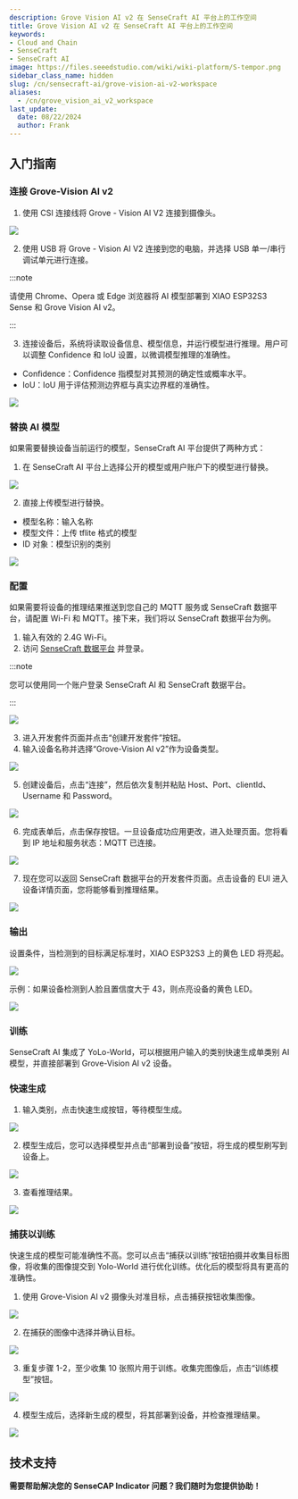 ```yaml
---
description: Grove Vision AI v2 在 SenseCraft AI 平台上的工作空间
title: Grove Vision AI v2 在 SenseCraft AI 平台上的工作空间
keywords:
- Cloud and Chain
- SenseCraft
- SenseCraft AI
image: https://files.seeedstudio.com/wiki/wiki-platform/S-tempor.png
sidebar_class_name: hidden
slug: /cn/sensecraft-ai/grove-vision-ai-v2-workspace
aliases:
  - /cn/grove_vision_ai_v2_workspace
last_update:
  date: 08/22/2024
  author: Frank
---
```


## 入门指南

### 连接 Grove-Vision AI v2

1. 使用 CSI 连接线将 Grove - Vision AI V2 连接到摄像头。

![](https://files.seeedstudio.com/wiki/SenseCraft_AI/img/image10.png)

2. 使用 USB 将 Grove - Vision AI V2 连接到您的电脑，并选择 USB 单一/串行调试单元进行连接。

:::note

请使用 Chrome、Opera 或 Edge 浏览器将 AI 模型部署到 XIAO ESP32S3 Sense 和 Grove Vision AI v2。

:::

3. 连接设备后，系统将读取设备信息、模型信息，并运行模型进行推理。用户可以调整 Confidence 和 IoU 设置，以微调模型推理的准确性。

- Confidence：Confidence 指模型对其预测的确定性或概率水平。
- IoU：IoU 用于评估预测边界框与真实边界框的准确性。

![](https://files.seeedstudio.com/wiki/SenseCraft_AI/img/image11.png)

### 替换 AI 模型

如果需要替换设备当前运行的模型，SenseCraft AI 平台提供了两种方式：

1. 在 SenseCraft AI 平台上选择公开的模型或用户账户下的模型进行替换。

![](https://files.seeedstudio.com/wiki/SenseCraft_AI/img/image12.png)

2. 直接上传模型进行替换。
- 模型名称：输入名称
- 模型文件：上传 tflite 格式的模型
- ID 对象：模型识别的类别

![](https://files.seeedstudio.com/wiki/SenseCraft_AI/img/image13.png)

### 配置

如果需要将设备的推理结果推送到您自己的 MQTT 服务或 SenseCraft 数据平台，请配置 Wi-Fi 和 MQTT。接下来，我们将以 SenseCraft 数据平台为例。

1. 输入有效的 2.4G Wi-Fi。
2. 访问 [SenseCraft 数据平台](https://sensecap.seeed.cc/portal/#/login) 并登录。

:::note

您可以使用同一个账户登录 SenseCraft AI 和 SenseCraft 数据平台。

:::

![](https://files.seeedstudio.com/wiki/SenseCraft_AI/img/image14.png)

3. 进入开发套件页面并点击“创建开发套件”按钮。
4. 输入设备名称并选择“Grove-Vision AI v2”作为设备类型。

![](https://files.seeedstudio.com/wiki/SenseCraft_AI/img/image15.png)

5. 创建设备后，点击“连接”，然后依次复制并粘贴 Host、Port、clientId、Username 和 Password。

![](https://files.seeedstudio.com/wiki/SenseCraft_AI/img/image16.jpg)

6. 完成表单后，点击保存按钮。一旦设备成功应用更改，进入处理页面。您将看到 IP 地址和服务状态：MQTT 已连接。

![](https://files.seeedstudio.com/wiki/SenseCraft_AI/img/image17.png)

7. 现在您可以返回 SenseCraft 数据平台的开发套件页面。点击设备的 EUI 进入设备详情页面，您将能够看到推理结果。

![](https://files.seeedstudio.com/wiki/SenseCraft_AI/img/image18.png)

### 输出

设置条件，当检测到的目标满足标准时，XIAO ESP32S3 上的黄色 LED 将亮起。

![](https://files.seeedstudio.com/wiki/SenseCraft_AI/img/image19.png)

示例：如果设备检测到人脸且置信度大于 43，则点亮设备的黄色 LED。

![](https://files.seeedstudio.com/wiki/SenseCraft_AI/img/image20.png)

### 训练

SenseCraft AI 集成了 YoLo-World，可以根据用户输入的类别快速生成单类别 AI 模型，并直接部署到 Grove-Vision AI v2 设备。

### 快速生成

1. 输入类别，点击快速生成按钮，等待模型生成。

![](https://files.seeedstudio.com/wiki/SenseCraft_AI/img/image21.png)

2. 模型生成后，您可以选择模型并点击“部署到设备”按钮，将生成的模型刷写到设备上。

![](https://files.seeedstudio.com/wiki/SenseCraft_AI/img/image22.jpg)

3. 查看推理结果。

![](https://files.seeedstudio.com/wiki/SenseCraft_AI/img/image23.png)

### 捕获以训练

快速生成的模型可能准确性不高。您可以点击“捕获以训练”按钮拍摄并收集目标图像，将收集的图像提交到 Yolo-World 进行优化训练。优化后的模型将具有更高的准确性。

1. 使用 Grove-Vision AI v2 摄像头对准目标，点击捕获按钮收集图像。

![](https://files.seeedstudio.com/wiki/SenseCraft_AI/img/image24.png)

2. 在捕获的图像中选择并确认目标。

![](https://files.seeedstudio.com/wiki/SenseCraft_AI/img/image25.png)

3. 重复步骤 1-2，至少收集 10 张照片用于训练。收集完图像后，点击“训练模型”按钮。

![](https://files.seeedstudio.com/wiki/SenseCraft_AI/img/image26.png)

4. 模型生成后，选择新生成的模型，将其部署到设备，并检查推理结果。

![](https://files.seeedstudio.com/wiki/SenseCraft_AI/img/image27.png)

## **技术支持**

**需要帮助解决您的 SenseCAP Indicator 问题？我们随时为您提供协助！**

<div class="button_tech_support_container">
<a href="https://discord.com/invite/QqMgVwHT3X" class="button_tech_support_sensecap"></a>
<a href="https://support.sensecapmx.com/portal/en/home" class="button_tech_support_sensecap3"></a>
</div>

<div class="button_tech_support_container">
<a href="mailto:support@sensecapmx.com" class="button_tech_support_sensecap2"></a>
<a href="https://github.com/Seeed-Studio/wiki-documents/discussions/69" class="button_discussion"></a>
</div>